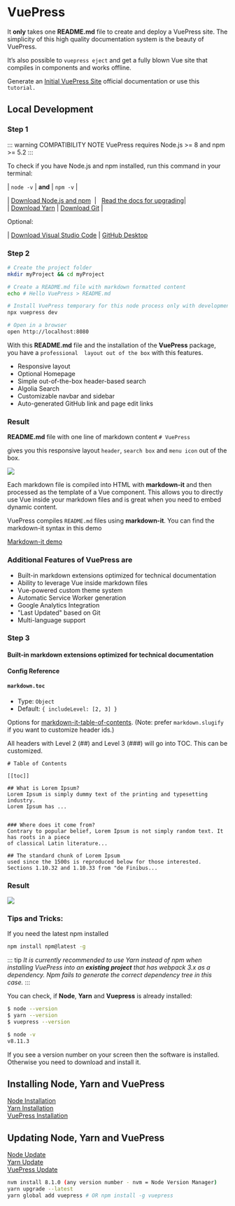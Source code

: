 # VuePress

It **only** takes one **README.md** file to create and deploy a VuePress site. 
The simplicity of this high quality documentation system is the beauty of VuePress. 


It’s also possible to ``vuepress eject`` and get a fully blown Vue site that compiles in components and works offline.  

Generate an [Initial VuePress Site](https://vuepress.vuejs.org/guide/getting-started.html#global-installation) 
official documentation or use this ``tutorial.``  
  

## Local Development

### Step 1 
 
::: warning  COMPATIBILITY NOTE
VuePress requires Node.js >= 8 and npm >= 5.2
:::  

To check if you have Node.js and npm installed, run this command in your terminal:

|  ``node -v``  | **and** |  ``npm -v``  |  

|&nbsp;[Download Node.js and npm](https://nodejs.org/en/) &nbsp;|&nbsp;&nbsp; [Read the docs for upgrading](https://www.npmjs.com/get-npm)|  
|  [Download Yarn](https://yarnpkg.com/lang/en/docs/install/#windows-stable)  |   [Download Git](https://git-scm.com/downloads)  |  

Optional:  

|  [Download Visual Studio Code](https://code.visualstudio.com/download)  |  [ GitHub Desktop](https://desktop.github.com/)



### Step 2  


```bash 
# Create the project folder
mkdir myProject && cd myProject  

# Create a README.md file with markdown formatted content
echo # Hello VuePress > README.md

# Install VuePress temporary for this node process only with development server
npx vuepress dev  

# Open in a browser
open http://localhost:8080
```  

With this **README.md** file and the installation of the **VuePress** package, you have a ``professional 
layout out of the box`` with this features. 

- Responsive layout
- Optional Homepage
- Simple out-of-the-box header-based search
- Algolia Search
- Customizable navbar and sidebar
- Auto-generated GitHub link and page edit links  


### Result  
**README.md** file with one line of markdown content  ``# VuePress ``
  
gives you this responsive layout ``header``, ``search box`` and ``menu icon`` out of the box.

<img src="http://res.cloudinary.com/iicamp/image/upload/v1530689700/VuePress/Group_1_2x.png" />
	 
Each markdown file is compiled into HTML with **markdown-it** and then processed as the template of a Vue component. This allows you to directly use Vue inside your markdown files and is great when you need to embed dynamic content.  

VuePress compiles ``README.md`` files using **markdown-it**. You can find the markdown-it syntax in this demo
	
[Markdown-it demo](https://markdown-it.github.io/)  


### Additional Features of VuePress are  

- Built-in markdown extensions optimized for technical documentation  
- Ability to leverage Vue inside markdown files  
- Vue-powered custom theme system  
- Automatic Service Worker generation  
- Google Analytics Integration  
- "Last Updated" based on Git  
- Multi-language support  

### Step 3  
#### Built-in markdown extensions optimized for technical documentation  

#### Config Reference
#### ``markdown.toc``
- Type: ``Object``    
- Default: ``{ includeLevel: [2, 3] }``    

Options for [markdown-it-table-of-contents](https://github.com/Oktavilla/markdown-it-table-of-contents). 
(Note: prefer ``markdown.slugify`` if you want to customize header ids.)  

All headers with Level 2 (##) and Level 3 (###) will go into TOC. This can be customized.

````
# Table of Contents

[[toc]]

## What is Lorem Ipsum?
Lorem Ipsum is simply dummy text of the printing and typesetting industry. 
Lorem Ipsum has ...


### Where does it come from?
Contrary to popular belief, Lorem Ipsum is not simply random text. It has roots in a piece 
of classical Latin literature...

## The standard chunk of Lorem Ipsum 
used since the 1500s is reproduced below for those interested. 
Sections 1.10.32 and 1.10.33 from "de Finibus...

````  

### Result
<img src="http://res.cloudinary.com/iicamp/image/upload/v1530788601/VuePress/toc-04.png" />  

### Tips and Tricks:  

If you need the latest npm installed

```bash
npm install npm@latest -g
```
 

::: tip
*It is currently recommended to use Yarn instead of npm when installing VuePress into an **existing project** that has webpack 3.x as a dependency. Npm fails to generate the correct dependency tree in this case.*
:::  

You can check, if **Node**, **Yarn** and **Vuepress** is already installed: 
```bash
$ node --version  
$ yarn --version  
$ vuepress --version
```  
```bash
$ node -v  
v8.11.3
```  
If you see a version number on your screen then the software is installed.  
Otherwise you need to download and install it.  

## Installing Node, Yarn and VuePress  
[Node Installation](https://nodejs.org/en/download/)  
[Yarn Installation](https://yarnpkg.com/lang/en/docs/install/#windows-stable)  
[VuePress Installation](https://www.npmjs.com/package/vuepress )  


## Updating Node, Yarn and VuePress  
[Node Update](https://nodejs.org/en/)  
[Yarn Update](https://yarnpkg.com/en/docs/cli/upgrade)  
[VuePress Update](https://www.npmjs.com/package/vuepress)  


```bash
nvm install 8.1.0 (any version number - nvm = Node Version Manager)
yarn upgrade --latest
yarn global add vuepress # OR npm install -g vuepress
```  











